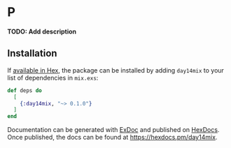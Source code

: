 # P

**TODO: Add description**

## Installation

If [available in Hex](https://hex.pm/docs/publish), the package can be installed
by adding `day14mix` to your list of dependencies in `mix.exs`:

```elixir
def deps do
  [
    {:day14mix, "~> 0.1.0"}
  ]
end
```

Documentation can be generated with [ExDoc](https://github.com/elixir-lang/ex_doc)
and published on [HexDocs](https://hexdocs.pm). Once published, the docs can
be found at <https://hexdocs.pm/day14mix>.

